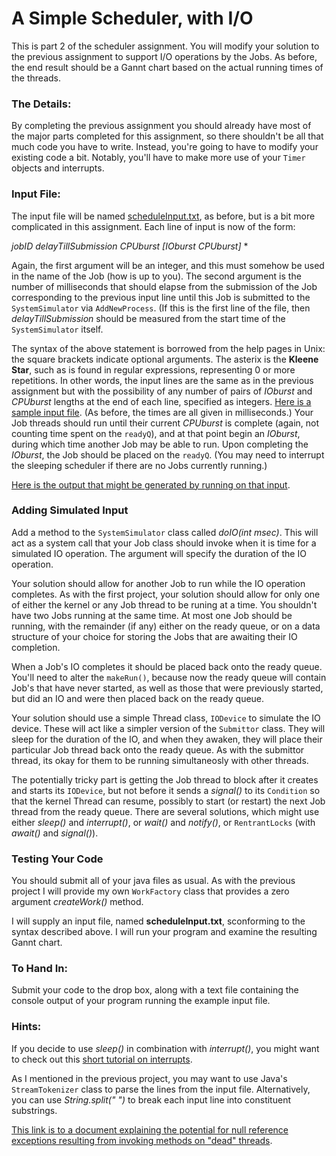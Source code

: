 # A Simple Scheduler, with I/O

This is part 2 of the scheduler assignment. You will modify your solution to the previous assignment to support I/O operations by the Jobs. As before, the end result should be a Gannt chart based on the actual running times of the threads.

### The Details:

By completing the previous assignment you should already have most of the major parts completed for this assignment, so there shouldn't be all that much code you have to write. Instead, you're going to have to modify your existing code a bit. Notably, you'll have to make more use of your `Timer` objects and interrupts.

### Input File:

The input file will be named [scheduleInput.txt][1], as before, but is a bit more complicated in this assignment. Each line of input is now of the form:

*jobID delayTillSubmission CPUburst [IOburst CPUburst]* *

Again, the first argument will be an integer, and this must somehow be used in the name of the Job (how is up to you). The second argument is the number of milliseconds that should elapse from the submission of the Job corresponding to the previous input line until this Job is submitted to the `SystemSimulator` via `AddNewProcess`. (If this is the first line of the file, then *delayTillSubmission* should be measured from the start time of the `SystemSimulator` itself.

The syntax of the above statement is borrowed from the help pages in Unix: the square brackets indicate optional arguments. The asterix is the **Kleene Star**, such as is found in regular expressions, representing 0 or more repetitions. In other words, the input lines are the same as in the previous assignment but with the possibility of any number of pairs of *IOburst* and *CPUburst* lengths at the end of each line, specified as integers. [Here is a sample input file][2]. (As before, the times are all given in milliseconds.) Your Job threads should run until their current *CPUburst* is complete (again, not counting time spent on the `readyQ`), and at that point begin an *IOburst*, during which time another Job may be able to run. Upon completing the *IOburst*, the Job should be placed on the `readyQ`. (You may need to interrupt the sleeping scheduler if there are no Jobs currently running.)

[Here is the output that might be generated by running on that input][3].

### Adding Simulated Input

Add a method to the `SystemSimulator` class called *doIO(int msec)*. This will act as a system call that your Job class should invoke when it is time for a simulated IO operation. The argument will specify the duration of the IO operation.

Your solution should allow for another Job to run while the IO operation completes. As with the first project, your solution should allow for only one of either the kernel or any Job thread to be runing at a time. You shouldn't have two Jobs running at the same time. At most one Job should be running, with the remainder (if any) either on the ready queue, or on a data structure of your choice for storing the Jobs that are awaiting their IO completion.

When a Job's IO completes it should be placed back onto the ready queue. You'll need to alter the `makeRun()`, because now the ready queue will contain Job's that have never started, as well as those that were previously started, but did an IO and were then placed back on the ready queue.

Your solution should use a simple Thread class, `IODevice` to simulate the IO device. These will act like a simpler version of the `Submittor` class. They will sleep for the duration of the IO, and when they awaken, they will place their particular Job thread back onto the ready queue. As with the submittor thread, its okay for them to be running simultaneosly with other threads.

The potentially tricky part is getting the Job thread to block after it creates and starts its `IODevice`, but not before it sends a *signal()* to its `Condition` so that the kernel Thread can resume, possibly to start (or restart) the next Job thread from the ready queue. There are several solutions, which might use either *sleep()* and *interrupt()*, or *wait()* and *notify()*, or `RentrantLocks` (with *await()* and *signal()*).

### Testing Your Code

You should submit all of your java files as usual. As with the previous project I will provide my own `WorkFactory` class that provides a zero argument *createWork()* method.

I will supply an input file, named **scheduleInput.txt**, sconforming to the syntax described above. I will run your program and examine the resulting Gannt chart.

### To Hand In:

Submit your code to the drop box, along with a text file containing the console output of your program running the example input file.

### Hints:

If you decide to use *sleep()* in combination with *interrupt()*, you might want to check out this [short tutorial on interrupts][4].

As I mentioned in the previous project, you may want to use Java's `StreamTokenizer` class to parse the lines from the input file. Alternatively, you can use *String.split(" ")* to break each input line into constituent substrings.

[This link is to a document explaining the potential for null reference exceptions resulting from invoking methods on "dead" threads][5].

[1]: http://www.emunix.emich.edu/~evett/OS/Assignments/SchedulerWithIO/scheduleInput.txt
[2]: http://www.emunix.emich.edu/~evett/OS/Assignments/SchedulerWithIO/scheduleInput.txt
[3]: http://www.emunix.emich.edu/~evett/OS/Assignments/SchedulerWithIO/InputOutput.html
[4]: http://www.emunix.emich.edu/~evett/OS/interrupts.html
[5]: http://www.emunix.emich.edu/~evett/OS/Assignments/SchedulerWithIO/Hint_nullReferences.htm